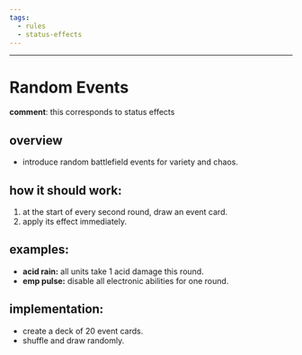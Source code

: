 ```yaml
---
tags:
  - rules
  - status-effects
---
```

---

# Random Events


**comment**: this corresponds to status effects
## overview

- introduce random battlefield events for variety and chaos.

## how it should work:

1. at the start of every second round, draw an event card.
2. apply its effect immediately.

## examples:

- **acid rain:** all units take 1 acid damage this round.
- **emp pulse:** disable all electronic abilities for one round.

## implementation:

- create a deck of 20 event cards.
- shuffle and draw randomly.
